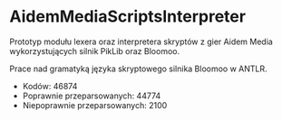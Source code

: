 # AidemMediaScriptsInterpreter
Prototyp modułu lexera oraz interpretera skryptów z gier Aidem Media wykorzystujących silnik PikLib oraz Bloomoo.

Prace nad gramatyką języka skryptowego silnika Bloomoo w ANTLR.

- Kodów: 46874
- Poprawnie przeparsowanych: 44774
- Niepoprawnie przeparsowanych: 2100